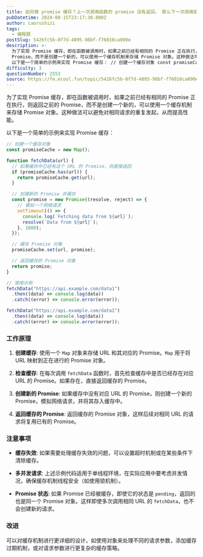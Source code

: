 ```yaml
---
title: 如何做 promise 缓存？上一次调用函数的 promise 没有返回， 那么下一次调用函数依然返回上一个 promise
pubDatetime: 2024-08-15T23:17:30.000Z
author: caorushizi
tags:
  - 编程题
postSlug: 5426fc5b-0f7d-4095-98bf-f76016ca090e
description: >-
  为了实现 Promise 缓存，即在函数被调用时，如果之前已经有相同的 Promise 正在执行，则返回之前的
  Promise，而不是创建一个新的，可以使用一个缓存机制来存储 Promise 对象。这种做法可以避免对相同请求的重复发起，从而提高性能。
  以下是一个简单的示例来实现 Promise 缓存： // 创建一个缓存对象 const promiseCache = new Map(); func
difficulty: 3
questionNumber: 2553
source: https://fe.ecool.fun/topic/5426fc5b-0f7d-4095-98bf-f76016ca090e
---
```


为了实现 Promise 缓存，即在函数被调用时，如果之前已经有相同的 Promise 正在执行，则返回之前的 Promise，而不是创建一个新的，可以使用一个缓存机制来存储 Promise 对象。这种做法可以避免对相同请求的重复发起，从而提高性能。

以下是一个简单的示例来实现 Promise 缓存：

```javascript
// 创建一个缓存对象
const promiseCache = new Map();

function fetchData(url) {
  // 如果缓存中已经有这个 URL 的 Promise，则直接返回
  if (promiseCache.has(url)) {
    return promiseCache.get(url);
  }

  // 创建新的 Promise 并缓存
  const promise = new Promise((resolve, reject) => {
    // 模拟一个网络请求
    setTimeout(() => {
      console.log(`Fetching data from ${url}`);
      resolve(`Data from ${url}`);
    }, 1000);
  });

  // 缓存 Promise 对象
  promiseCache.set(url, promise);

  // 返回缓存的 Promise 对象
  return promise;
}

// 使用示例
fetchData("https://api.example.com/data1")
  .then((data) => console.log(data))
  .catch((error) => console.error(error));

fetchData("https://api.example.com/data1")
  .then((data) => console.log(data))
  .catch((error) => console.error(error));
```

### **工作原理**

1. **创建缓存**: 使用一个 `Map` 对象来存储 URL 和其对应的 Promise。`Map` 用于将 URL 映射到正在进行的 Promise 对象。

2. **检查缓存**: 在每次调用 `fetchData` 函数时，首先检查缓存中是否已经存在对应 URL 的 Promise。如果存在，直接返回缓存的 Promise。

3. **创建新的 Promise**: 如果缓存中没有对应 URL 的 Promise，则创建一个新的 Promise，模拟网络请求，并将其存入缓存中。

4. **返回缓存的 Promise**: 返回缓存的 Promise 对象，这样后续对相同 URL 的请求将复用已有的 Promise。

### **注意事项**

- **缓存失效**: 如果需要处理缓存失效的问题，可以设置超时机制或在某些条件下清除缓存。
- **多并发请求**: 上述示例代码适用于单线程环境，在实际应用中要考虑并发情况，确保缓存机制线程安全（如使用锁机制）。

- **Promise 状态**: 如果 Promise 已经被缓存，即使它的状态是 `pending`，返回的也是同一个 Promise 对象。这样即使多次调用相同 URL 的 `fetchData`，也不会创建新的请求。

### **改进**

可以对缓存机制进行更详细的设计，如使用对象来处理不同的请求参数，添加缓存过期机制，或对请求参数进行更复杂的缓存策略。
